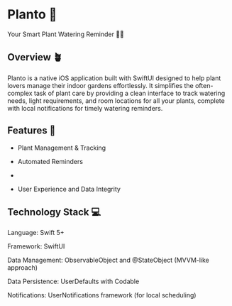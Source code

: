#  Planto 🌱 
Your Smart Plant Watering Reminder 🎍🌵


## Overview 🪴

Planto is a native iOS application built with SwiftUI designed to help plant lovers manage their indoor gardens effortlessly. It simplifies the often-complex task of plant care by providing a clean interface to track watering needs, light requirements, and room locations for all your plants, complete with local notifications for timely watering reminders.



## Features 🌻

- Plant Management & Tracking 
 
- Automated Reminders 
- 
- User Experience and Data Integrity 



## Technology Stack 💻

Language: Swift 5+

Framework: SwiftUI

Data Management: ObservableObject and @StateObject (MVVM-like approach)

Data Persistence: UserDefaults with Codable

Notifications: UserNotifications framework (for local scheduling)
